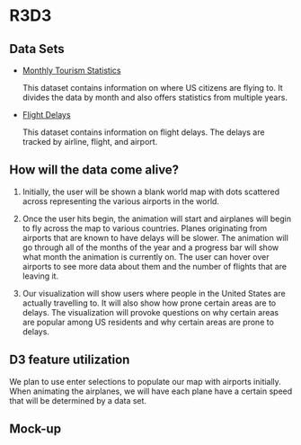 # R3D3

## Data Sets

 * [Monthly Tourism Statistics](https://travel.trade.gov/research/monthly/departures/)
   
   This dataset contains information on where US citizens are flying to. It divides the data by month and also offers statistics from multiple years.

 * [Flight Delays](https://www.kaggle.com/usdot/flight-delays/data)
 
   This dataset contains information on flight delays. The delays are tracked by airline, flight, and airport.

## How will the data come alive?

  1. Initially, the user will be shown a blank world map with dots scattered across representing the various airports in the world. 
  
  2. Once the user hits begin, the animation will start and airplanes will begin to fly across the map to various countries. Planes originating from airports that are known to have delays will be slower. The animation will go through all of the months of the year and a progress bar will show what month the animation is currently on. The user can hover over airports to see more data about them and the number of flights that are leaving it.
  
  3. Our visualization will show users where people in the United States are actually travelling to. It will also show how prone certain areas are to delays. The visualization will provoke questions on why certain areas are popular among US residents and why certain areas are prone to delays.

## D3 feature utilization

   We plan to use enter selections to populate our map with airports initially. When animating the airplanes, we will have each plane have a certain speed that will be determined by a data set. 

## Mock-up
